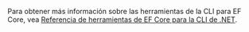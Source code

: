 Para obtener más información sobre las herramientas de la CLI para EF Core, vea [Referencia de herramientas de EF Core para la CLI de .NET](/ef/core/miscellaneous/cli/dotnet).